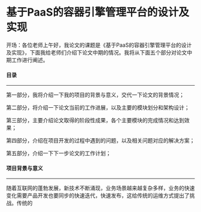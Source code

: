 基于PaaS的容器引擎管理平台的设计及实现
========================

开场：各位老师上午好，我论文的课题是《基于PaaS的容器引擎管理平台的设计及实现》，下面我给老师们介绍下论文中期的情况。我将从下面五个部分对论文中期工作进行阐述。

#### 目录
--------

第一部分，我将介绍一下我的项目的背景与意义，交代一下论文的背景情况；

第二部分，将介绍一下论文当前的工作进展，以及主要的模块划分和架构设计；

第三部分，主要介绍论文取得的阶段性成果，各个主要模块的完成情况和达到效果；

第四部分，介绍在项目开发的过程中遇到的问题，以及相关问题对应的解决方案；

第五部分，介绍一下下一步论文的工作计划；


#### 项目背景与意义
--------

随着互联网的蓬勃发展，新技术不断涌现，业务场景越来越复杂多样，业务的快速变化需要产品开发也要同步的快速迭代，快速发布，这给传统的运维方式提出了挑战。传统的


